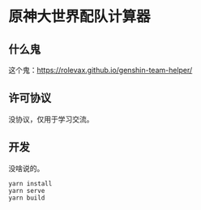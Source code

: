 # 原神大世界配队计算器

## 什么鬼

这个鬼：https://rolevax.github.io/genshin-team-helper/

## 许可协议

没协议，仅用于学习交流。

## 开发

没啥说的。

```
yarn install
yarn serve
yarn build
```